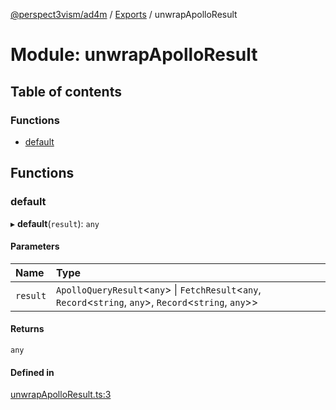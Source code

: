 [@perspect3vism/ad4m](../README.md) / [Exports](../modules.md) / unwrapApolloResult

# Module: unwrapApolloResult

## Table of contents

### Functions

- [default](unwrapApolloResult.md#default)

## Functions

### default

▸ **default**(`result`): `any`

#### Parameters

| Name | Type |
| :------ | :------ |
| `result` | `ApolloQueryResult`<`any`\> \| `FetchResult`<`any`, `Record`<`string`, `any`\>, `Record`<`string`, `any`\>\> |

#### Returns

`any`

#### Defined in

[unwrapApolloResult.ts:3](https://github.com/perspect3vism/ad4m/blob/6c5aaad/src/unwrapApolloResult.ts#L3)
